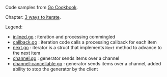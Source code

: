 Code samples from [Go Cookbook](https://blog.kowalczyk.info/book/go-cookbook.html).

Chapter: [3 ways to iterate](https://blog.kowalczyk.info/article/1Bkr/3-ways-to-iterate-in-go.html).

Legend:

* [inlined.go](inlined.go) : iteration and processing commingled
* [callback.go](callback.go) : iteration code calls a processing callback for each item
* [next.go](next.go) : iterator is a struct that implements `Next` method to advance to the next item
* [channel.go](channel.go) : generator sends items over a channel
* [channel-cancellable.go](channel-cancellable.go) : generator sends items over a channel, added ability to stop the generator by the client
